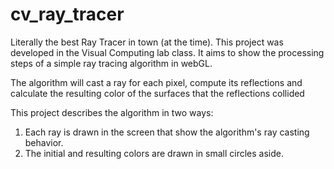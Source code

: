 # cv_ray_tracer
Literally the best Ray Tracer in town (at the time).
This project was developed in the Visual Computing lab class. It aims to show the processing steps of a simple ray tracing algorithm in webGL. 

The algorithm will cast a ray for each pixel, compute its reflections and calculate the resulting color of the surfaces that the reflections collided

This project describes the algorithm in two ways:

1. Each ray is drawn in the screen that show the algorithm's ray casting behavior.
2. The initial and resulting colors are drawn in small circles aside.
